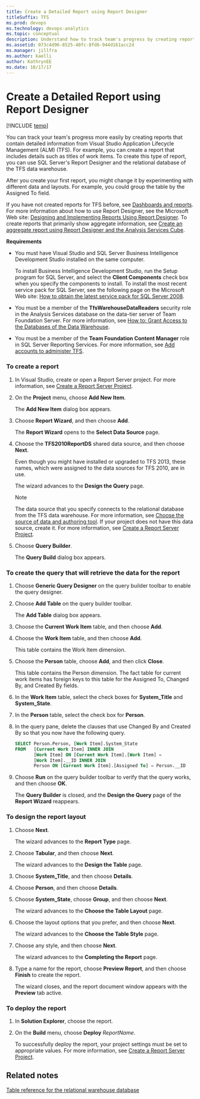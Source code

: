 ```yaml
---
title: Create a Detailed Report using Report Designer
titleSuffix: TFS 
ms.prod: devops
ms.technology: devops-analytics
ms.topic: conceptual
description: Understand how to track team's progress by creating reports that contain detailed information - Team Foundation Server 
ms.assetid: 073c4d96-8525-40fc-8fd6-944d161acc2d
ms.manager: jillfra
ms.author: kaelli
author: KathrynEE
ms.date: 10/17/17
---
```




# Create a Detailed Report using Report Designer

[!INCLUDE [temp](../_shared/tfs-report-platform-version.md)]

You can track your team's progress more easily by creating reports that contain detailed information from Visual Studio Application Lifecycle Management (ALM) (TFS). For example, you can create a report that includes details such as titles of work items. To create this type of report, you can use SQL Server's Report Designer and the relational database of the TFS data warehouse.  
  
 After you create your first report, you might change it by experimenting with different data and layouts. For example, you could group the table by the Assigned To field.  
  
 If you have not created reports for TFS before, see [Dashboards and reports](../admin/review-team-activities-for-useful-reports.md). For more information about how to use Report Designer, see the Microsoft Web site: [Designing and Implementing Reports Using Report Designer](http://go.microsoft.com/fwlink/?LinkId=181954). To create reports that primarily show aggregate information, see [Create an aggregate report using Report Designer and the Analysis Services Cube](create-aggregate-report-report-designer-analysis-services-cube.md).  
  
 **Requirements**  
  
-   You must have Visual Studio and SQL Server Business Intelligence Development Studio installed on the same computer.  
  
     To install Business Intelligence Development Studio, run the Setup program for SQL Server, and select the **Client Components** check box when you specify the components to install. To install the most recent service pack for SQL Server, see the following page on the Microsoft Web site: [How to obtain the latest service pack for SQL Server 2008](http://go.microsoft.com/fwlink/?LinkID=182174).  
  
-   You must be a member of the **TfsWarehouseDataReaders** security role in the Analysis Services database on the data-tier server of Team Foundation Server. For more information, see [How to: Grant Access to the Databases of the Data Warehouse](../admin/grant-permissions-to-reports.md).  

-   You must be a member of the **Team Foundation Content Manager** role in SQL Server Reporting Services. For more information, see [Add accounts to administer TFS](/azure/devops/server/admin/add-administrator-tfs).  
  
### To create a report  
  
1.  In Visual Studio, create or open a Report Server project. For more information, see [Create a Report Server Project](create-a-report-server-project.md).  
  
2.  On the **Project** menu, choose **Add New Item**.  
  
     The **Add New Item** dialog box appears.  
  
3.  Choose **Report Wizard**, and then choose **Add**.  
  
     The **Report Wizard** opens to the **Select Data Source** page.  
  
4.  Choose the **TFS2010ReportDS** shared data source, and then choose **Next**.  
  
     Even though you might have installed or upgraded to TFS 2013, these names, which were assigned to the data sources for TFS 2010, are in use.  
  
     The wizard advances to the **Design the Query** page.  
  
    > [!NOTE]
    >  The data source that you specify connects to the relational database from the TFS data warehouse. For more information, see [Choose the source of data and authoring tool](https://msdn.microsoft.com/library/bb649557.aspx). If your project does not have this data source, create it. For more information, see [Create a Report Server Project](create-a-report-server-project.md).  
  
5.  Choose **Query Builder**.  
  
     The **Query Build** dialog box appears.  
  
### To create the query that will retrieve the data for the report  
  
1.  Choose **Generic Query Designer** on the query builder toolbar to enable the query designer.  
  
2.  Choose **Add Table** on the query builder toolbar.  
  
     The **Add Table** dialog box appears.  
  
3.  Choose the **Current Work Item** table, and then choose **Add**.  
  
4.  Choose the **Work Item** table, and then choose **Add**.  
  
     This table contains the Work Item dimension.  
  
5.  Choose the **Person** table, choose **Add**, and then click **Close**.  
  
     This table contains the Person dimension. The fact table for current work items has foreign keys to this table for the Assigned To, Changed By, and Created By fields.  
  
6.  In the **Work Item** table, select the check boxes for **System_Title** and **System_State**.  
  
7.  In the **Person** table, select the check box for **Person**.  
  
8.  In the query pane, delete the clauses that use Changed By and Created By so that you now have the following query.  
  
    ```sql
    SELECT Person.Person, [Work Item].System_State  
    FROM   [Current Work Item] INNER JOIN  
           [Work Item] ON [Current Work Item].[Work Item] =  
           [Work Item].__ID INNER JOIN  
           Person ON [Current Work Item].[Assigned To] = Person.__ID  
    ```  
  
9. Choose **Run** on the query builder toolbar to verify that the query works, and then choose **OK**.  
  
     The **Query Builder** is closed, and the **Design the Query** page of the **Report Wizard** reappears.  
  
### To design the report layout  
  
1.  Choose **Next**.  
  
     The wizard advances to the **Report Type** page.  
  
2.  Choose **Tabular**, and then choose **Next**.  
  
     The wizard advances to the **Design the Table** page.  
  
3.  Choose **System_Title**, and then choose **Details**.  
  
4.  Choose **Person**, and then choose **Details**.  
  
5.  Choose **System_State**, choose **Group**, and then choose **Next**.  
  
     The wizard advances to the **Choose the Table Layout** page.  
  
6.  Choose the layout options that you prefer, and then choose **Next**.  
  
     The wizard advances to the **Choose the Table Style** page.  
  
7.  Choose any style, and then choose **Next**.  
  
     The wizard advances to the **Completing the Report** page.  
  
8.  Type a name for the report, choose **Preview Report**, and then choose **Finish** to create the report.  
  
     The wizard closes, and the report document window appears with the **Preview** tab active.  
  
### To deploy the report  
  
1.  In **Solution Explorer**, choose the report.  
  
2.  On the **Build** menu, choose **Deploy** *ReportName*.  
  
     To successfully deploy the report, your project settings must be set to appropriate values. For more information, see [Create a Report Server Project](create-a-report-server-project.md).  
  
## Related notes
 [Table reference for the relational warehouse database](https://msdn.microsoft.com/library/ms244691.aspx)